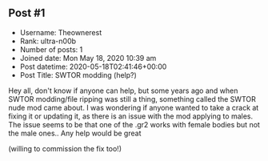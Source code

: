 ## Post #1
- Username: Theownerest
- Rank: ultra-n00b
- Number of posts: 1
- Joined date: Mon May 18, 2020 10:39 am
- Post datetime: 2020-05-18T02:41:46+00:00
- Post Title: SWTOR modding (help?)

Hey all, don't know if anyone can help, but some years ago and when SWTOR modding/file ripping was still a thing, something called the SWTOR nude mod came about. I was wondering if anyone wanted to take a crack at fixing it or updating it, as there is an issue with the mod applying to males. The issue seems to be that one of the .gr2 works with female bodies but not the male ones.. Any help would be great

(willing to commission the fix too!)
